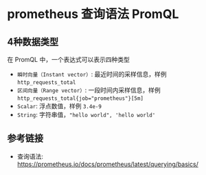 # prometheus 查询语法 PromQL

## 4种数据类型

在 PromQL 中，一个表达式可以表示四种类型

- `瞬时向量（Instant vector）`: 最近时间的采样信息，样例 `http_requests_total`
- `区间向量（Range vector）`: 一段时间内采样信息，样例 `http_requests_total{job="prometheus"}[5m]`
- `Scalar`: 浮点数值，样例 `3.4e-9`
- `String`: 字符串值，`"hello world", 'hello world'`

## 参考链接

- 查询语法: <https://prometheus.io/docs/prometheus/latest/querying/basics/>
